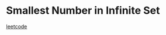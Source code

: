 Smallest Number in Infinite Set
===============================
[leetcode](https://leetcode.com/problems/smallest-number-in-infinite-set)
